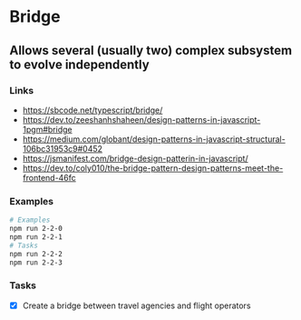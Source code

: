 # Bridge

## Allows several (usually two) complex subsystem to evolve **independently**

### Links

- https://sbcode.net/typescript/bridge/
- https://dev.to/zeeshanhshaheen/design-patterns-in-javascript-1pgm#bridge
- https://medium.com/globant/design-patterns-in-javascript-structural-106bc31953c9#0452
- https://jsmanifest.com/bridge-design-patterin-in-javascript/
- https://dev.to/coly010/the-bridge-pattern-design-patterns-meet-the-frontend-46fc

### Examples

```bash
# Examples
npm run 2-2-0
npm run 2-2-1
# Tasks
npm run 2-2-2
npm run 2-2-3
```

### Tasks

- [x] Create a bridge between travel agencies and flight operators
